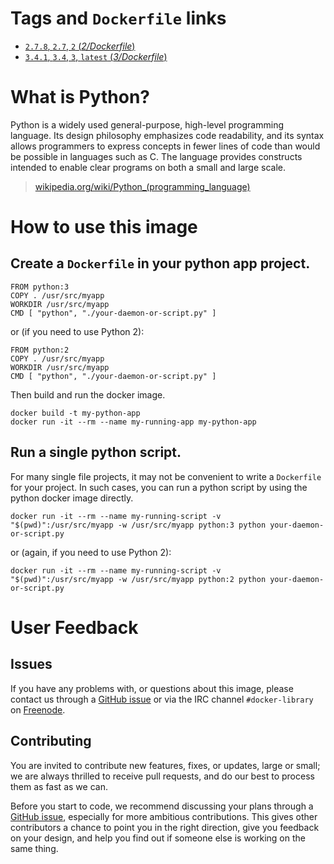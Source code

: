 # Tags and `Dockerfile` links

- [`2.7.8`, `2.7`, `2` (*2/Dockerfile*)](https://github.com/docker-library/docker-python/blob/2542eef0945385430d2b5b0899b01ca26bd40ef7/2/Dockerfile)
- [`3.4.1`, `3.4`, `3`, `latest` (*3/Dockerfile*)](https://github.com/docker-library/docker-python/blob/2542eef0945385430d2b5b0899b01ca26bd40ef7/3/Dockerfile)

# What is Python?

Python is a widely used general-purpose, high-level programming language. Its design philosophy emphasizes code readability, and its syntax allows programmers to express concepts in fewer lines of code than would be possible in languages such as C. The language provides constructs intended to enable clear programs on both a small and large scale.

> [wikipedia.org/wiki/Python_(programming_language)](https://en.wikipedia.org/wiki/Python_(programming_language))

# How to use this image

## Create a `Dockerfile` in your python app project.

    FROM python:3
    COPY . /usr/src/myapp
    WORKDIR /usr/src/myapp
    CMD [ "python", "./your-daemon-or-script.py" ]

or (if you need to use Python 2):

    FROM python:2
    COPY . /usr/src/myapp
    WORKDIR /usr/src/myapp
    CMD [ "python", "./your-daemon-or-script.py" ]

Then build and run the docker image.

    docker build -t my-python-app
    docker run -it --rm --name my-running-app my-python-app

## Run a single python script.

For many single file projects, it may not be convenient to write a `Dockerfile` for your project. In such cases, you can run a python script by using the python docker image directly.

    docker run -it --rm --name my-running-script -v "$(pwd)":/usr/src/myapp -w /usr/src/myapp python:3 python your-daemon-or-script.py

or (again, if you need to use Python 2):

    docker run -it --rm --name my-running-script -v "$(pwd)":/usr/src/myapp -w /usr/src/myapp python:2 python your-daemon-or-script.py

# User Feedback

## Issues

If you have any problems with, or questions about this image, please contact us
 through a [GitHub issue](https://github.com/docker-library/python/issues) or via the IRC channel
`#docker-library` on [Freenode](https://freenode.net).

## Contributing

You are invited to contribute new features, fixes, or updates, large or small; we are
always thrilled to receive pull requests, and do our best to process them as fast as
we can.

Before you start to code, we recommend discussing your plans through a
[GitHub issue](https://github.com/docker-library/python/issues), especially for more ambitious contributions. This gives
other contributors a chance to point you in the right direction, give you feedback on
your design, and help you find out if someone else is working on the same thing.
